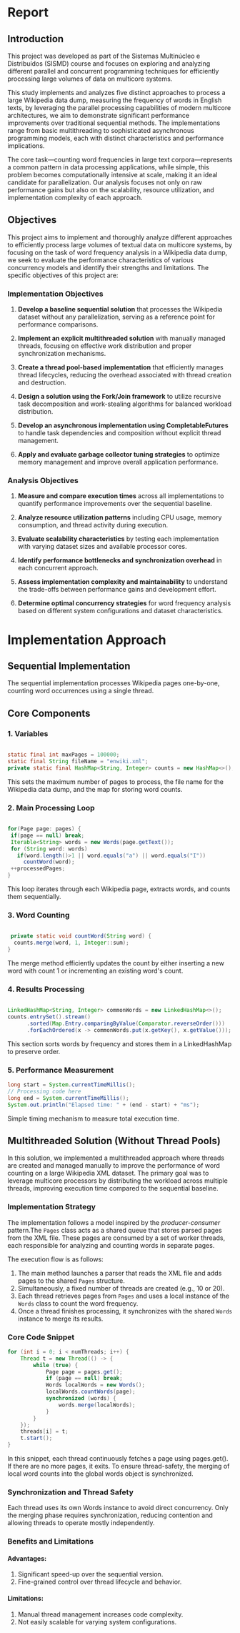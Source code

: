 # Report
## Introduction
This project was developed as part of the Sistemas Multinúcleo e Distribuídos (SISMD) 
course and focuses on exploring and analyzing different parallel and concurrent programming 
techniques for efficiently processing large volumes of data on multicore systems. 

This study implements and analyzes five distinct approaches to process a large Wikipedia data dump, measuring the frequency of words in English texts, by leveraging the parallel processing capabilities of modern multicore architectures, we aim to demonstrate significant performance improvements over traditional sequential methods. The implementations range from basic multithreading to sophisticated asynchronous programming models, each with distinct characteristics and performance implications.

The core task—counting word frequencies in large text corpora—represents a common pattern in data processing applications, while  simple, this problem becomes computationally intensive at scale, making it an ideal candidate for parallelization. Our analysis focuses not only on raw performance gains but also on the scalability, resource utilization, and implementation complexity of each approach.

## Objectives

This project aims to implement and thoroughly analyze different approaches to efficiently process large volumes of textual data on multicore systems, by focusing on the task of word frequency analysis in a Wikipedia data dump, we seek to evaluate the performance characteristics of various concurrency models and identify their strengths and limitations. The specific objectives of this project are:

### Implementation Objectives

1. **Develop a baseline sequential solution** that processes the Wikipedia dataset without any parallelization, serving as a reference point for performance comparisons.

2. **Implement an explicit multithreaded solution** with manually managed threads, focusing on effective work distribution and proper synchronization mechanisms.

3. **Create a thread pool-based implementation** that efficiently manages thread lifecycles, reducing the overhead associated with thread creation and destruction.

4. **Design a solution using the Fork/Join framework** to utilize recursive task decomposition and work-stealing algorithms for balanced workload distribution.

5. **Develop an asynchronous implementation using CompletableFutures** to handle task dependencies and composition without explicit thread management.

6. **Apply and evaluate garbage collector tuning strategies** to optimize memory management and improve overall application performance.

### Analysis Objectives

1. **Measure and compare execution times** across all implementations to quantify performance improvements over the sequential baseline.

2. **Analyze resource utilization patterns** including CPU usage, memory consumption, and thread activity during execution.

3. **Evaluate scalability characteristics** by testing each implementation with varying dataset sizes and available processor cores.

4. **Identify performance bottlenecks and synchronization overhead** in each concurrent approach.

5. **Assess implementation complexity and maintainability** to understand the trade-offs between performance gains and development effort.

6. **Determine optimal concurrency strategies** for word frequency analysis based on different system configurations and dataset characteristics.


# Implementation Approach


## Sequential Implementation

The sequential implementation processes Wikipedia pages one-by-one, counting word occurrences using a single thread.

## Core Components
### 1. Variables

```java

static final int maxPages = 100000;
static final String fileName = "enwiki.xml";
private static final HashMap<String, Integer> counts = new HashMap<>();
```
This sets the maximum number of pages to process, the file name for the Wikipedia data dump, and the map for storing word counts.   


### 2. Main Processing Loop

```java

for(Page page: pages) {
 if(page == null) break;
 Iterable<String> words = new Words(page.getText());
 for (String word: words)
   if(word.length()>1 || word.equals("a") || word.equals("I"))
     countWord(word);
 ++processedPages;    
}

```

This loop iterates through each Wikipedia page, extracts words, and counts them sequentially.


### 3. Word Counting

```java

 private static void countWord(String word) {
  counts.merge(word, 1, Integer::sum);
}
```
The merge method efficiently updates the count by either inserting a new word with count 1 or incrementing an existing word's count.

### 4. Results Processing

```java

LinkedHashMap<String, Integer> commonWords = new LinkedHashMap<>();
counts.entrySet().stream()
      .sorted(Map.Entry.comparingByValue(Comparator.reverseOrder()))
      .forEachOrdered(x -> commonWords.put(x.getKey(), x.getValue()));
```

This section sorts words by frequency and stores them in a LinkedHashMap to preserve order.

### 5. Performance Measurement
```java
long start = System.currentTimeMillis();
// Processing code here
long end = System.currentTimeMillis();
System.out.println("Elapsed time: " + (end - start) + "ms");
```
Simple timing mechanism to measure total execution time.

## Multithreaded Solution (Without Thread Pools)

In this solution, we implemented a multithreaded approach where threads are created and managed manually to improve the performance of word counting on a large Wikipedia XML dataset. The primary goal was to leverage multicore processors by distributing the workload across multiple threads, improving execution time compared to the sequential baseline.

### Implementation Strategy

The implementation follows a model inspired by the *producer-consumer* pattern.The `Pages` class acts as a shared queue that stores parsed pages from the XML file. These pages are consumed by a set of worker threads, each responsible for analyzing and counting words in separate pages.

The execution flow is as follows:

1. The main method launches a parser that reads the XML file and adds pages to the shared `Pages` structure.
2. Simultaneously, a fixed number of threads are created (e.g., 10 or 20).
3. Each thread retrieves pages from `Pages` and uses a local instance of the `Words` class to count the word frequency.
4. Once a thread finishes processing, it synchronizes with the shared `Words` instance to merge its results.

### Core Code Snippet

```java
for (int i = 0; i < numThreads; i++) {
    Thread t = new Thread(() -> {
        while (true) {
            Page page = pages.get();
            if (page == null) break;
            Words localWords = new Words();
            localWords.countWords(page);
            synchronized (words) {
                words.merge(localWords);
            }
        }
    });
    threads[i] = t;
    t.start();
}
``` 
In this snippet, each thread continuously fetches a page using pages.get(). If there are no more pages, it exits. To ensure thread-safety, the merging of local word counts into the global words object is synchronized.

### Synchronization and Thread Safety

  Each thread uses its own Words instance to avoid direct concurrency. Only the merging phase requires synchronization, reducing contention and allowing threads to operate mostly independently.

### Benefits and Limitations

#### Advantages:
1. Significant speed-up over the sequential version.
2.	Fine-grained control over thread lifecycle and behavior.

#### Limitations:
1.	Manual thread management increases code complexity.
2.	Not easily scalable for varying system configurations.

